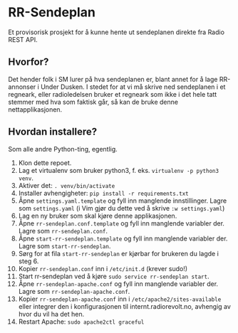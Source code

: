 # RR-Sendeplan

Et provisorisk prosjekt for å kunne hente ut sendeplanen direkte fra Radio REST API.

## Hvorfor?

Det hender folk i SM lurer på hva sendeplanen er, blant annet for å lage RR-annonser
i Under Dusken. I stedet for at vi må skrive ned sendeplanen i et regneark, eller
radioledelsen bruker et regneark som ikke i det hele tatt stemmer med hva som
faktisk går, så kan de bruke denne nettapplikasjonen.

## Hvordan installere?

Som alle andre Python-ting, egentlig.

1. Klon dette repoet.
1. Lag et virtualenv som bruker python3, f. eks. `virtualenv -p python3 venv`.
3. Aktiver det: `. venv/bin/activate`
4. Installer avhengigheter: `pip install -r requirements.txt`
5. Åpne `settings.yaml.template` og fyll inn manglende innstillinger. Lagre som `settings.yaml`
   (i Vim gjør du dette ved å skrive `:w settings.yaml`)
6. Lag en ny bruker som skal kjøre denne applikasjonen.
7. Åpne `rr-sendeplan.conf.template` og fyll inn manglende variabler der. Lagre som `rr-sendeplan.conf`.
8. Åpne `start-rr-sendeplan.template` og fyll inn manglende variabler der. Lagre som `start-rr-sendeplan`.
9. Sørg for at fila `start-rr-sendeplan` er kjørbar for brukeren du lagde i steg 6.
10. Kopier `rr-sendeplan.conf` inn i `/etc/init.d` (krever sudo!)
11. Start rr-sendeplan ved å kjøre `sudo service rr-sendeplan start`.
12. Åpne `rr-sendeplan-apache.conf` og fyll inn manglende variabler der. Lagre som `rr-sendeplan-apache.conf`.
13. Kopier `rr-sendeplan-apache.conf` inn i `/etc/apache2/sites-available` eller integrer den i konfigurasjonen
    til internt.radiorevolt.no, avhengig av hvor du vil ha det hen.
14. Restart Apache: `sudo apache2ctl graceful`


